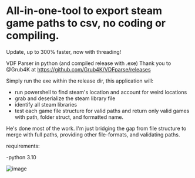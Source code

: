 # All-in-one-tool to export steam game paths to csv, no coding or compiling. 
 
 Update, up to 300% faster, now with threading!
 
 

VDF Parser in python (and compiled release with .exe) 
Thank you to @Grub4K at https://github.com/Grub4K/VDFparse/releases

Simply run the exe within the release dir, this application will:
- run powershell to find steam's location and account for weird locations
- grab and deserialize the steam library file
- identify all steam libraries 
- test each game file structure for valid paths and return only valid games with path, folder struct, and formatted name. 

He's done most of the work. I'm just bridging the gap from file structure to merge with full paths, providing other file-formats, and validating paths. 

 requirements:

-python 3.10 
 
 ![image](https://user-images.githubusercontent.com/98753696/215885658-6289fb35-681b-4bbd-b0e0-eee2d4a428ad.png)




